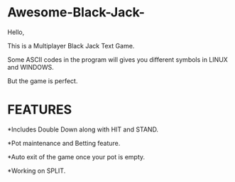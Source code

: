 Awesome-Black-Jack-
===================
Hello,

This is a Multiplayer Black Jack Text Game.

Some ASCII codes in the program will gives you different symbols in LINUX and WINDOWS.

But the  game is perfect.

FEATURES
=========

*Includes Double Down along with HIT and STAND.

*Pot maintenance and Betting feature.

*Auto exit of the game once your pot is empty.

*Working on SPLIT.
